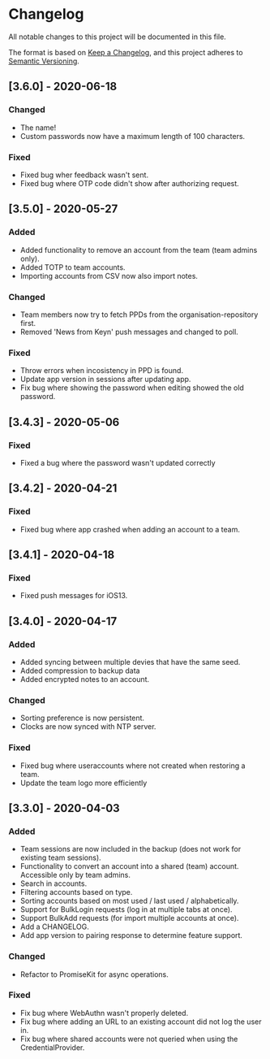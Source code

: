 # Changelog

All notable changes to this project will be documented in this file.

The format is based on [Keep a Changelog](https://keepachangelog.com/en/1.0.0/),
and this project adheres to [Semantic Versioning](https://semver.org/spec/v2.0.0.html).

## [3.6.0] - 2020-06-18

### Changed
- The name!
- Custom passwords now have a maximum length of 100 characters.

### Fixed
- Fixed bug wher feedback wasn't sent.
- Fixed bug where OTP code didn't show after authorizing request.

## [3.5.0] - 2020-05-27

### Added
- Added functionality to remove an account from the team (team admins only).
- Added TOTP to team accounts.
- Importing accounts from CSV now also import notes.

### Changed
- Team members now try to fetch PPDs from the organisation-repository first.
- Removed 'News from Keyn' push messages and changed to poll.

### Fixed
- Throw errors when incosistency in PPD is found.
- Update app version in sessions after updating app.
- Fix bug where showing the password when editing showed the old password.

## [3.4.3] - 2020-05-06

### Fixed

- Fixed a bug where the password wasn't updated correctly

## [3.4.2] - 2020-04-21

### Fixed

- Fixed bug where app crashed when adding an account to a team.

## [3.4.1] - 2020-04-18

### Fixed

- Fixed push messages for iOS13.

## [3.4.0] - 2020-04-17

### Added

- Added syncing between multiple devies that have the same seed.
- Added compression to backup data
- Added encrypted notes to an account.

### Changed

- Sorting preference is now persistent.
- Clocks are now synced with NTP server.

### Fixed

- Fixed bug where useraccounts where not created when restoring a team.
- Update the team logo more efficiently

## [3.3.0] - 2020-04-03

### Added

- Team sessions are now included in the backup (does not work for existing team sessions).
- Functionality to convert an account into a shared (team) account. Accessible only by team admins.
- Search in accounts.
- Filtering accounts based on type.
- Sorting accounts based on most used / last used / alphabetically.
- Support for BulkLogin requests (log in at multiple tabs at once).
- Support BulkAdd requests (for import multiple accounts at once).
- Add a CHANGELOG.
- Add app version to pairing response to determine feature support.

### Changed

- Refactor to PromiseKit for async operations.

### Fixed

- Fix bug where WebAuthn wasn't properly deleted.
- Fix bug where adding an URL to an existing account did not log the user in.
- Fix bug where shared accounts were not queried when using the CredentialProvider.
